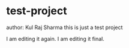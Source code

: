 # test-project
author: Kul Raj Sharma
this is just a test project

I am editing it again. 
I am editing it final. 
